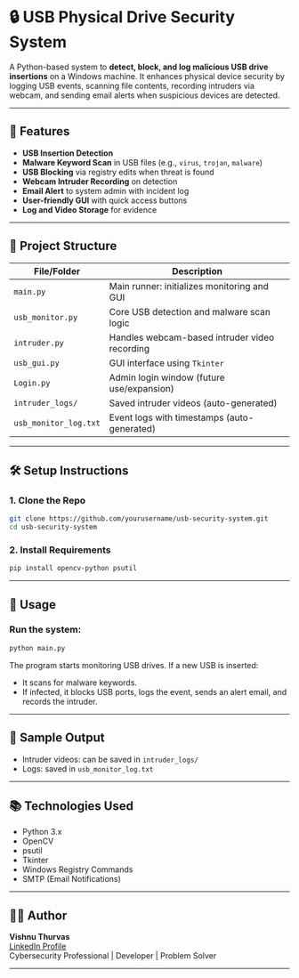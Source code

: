# 🔒 USB Physical Drive Security System

A Python-based system to **detect, block, and log malicious USB drive insertions** on a Windows machine. It enhances physical device security by logging USB events, scanning file contents, recording intruders via webcam, and sending email alerts when suspicious devices are detected.

---

## 🚀 Features

- **USB Insertion Detection**
- **Malware Keyword Scan** in USB files (e.g., `virus`, `trojan`, `malware`)
- **USB Blocking** via registry edits when threat is found
- **Webcam Intruder Recording** on detection
- **Email Alert** to system admin with incident log
- **User-friendly GUI** with quick access buttons
- **Log and Video Storage** for evidence

---

## 📂 Project Structure

| File/Folder         | Description |
|---------------------|-------------|
| `main.py`           | Main runner: initializes monitoring and GUI |
| `usb_monitor.py`    | Core USB detection and malware scan logic |
| `intruder.py`       | Handles webcam-based intruder video recording |
| `usb_gui.py`        | GUI interface using `Tkinter` |
| `Login.py`          | Admin login window (future use/expansion) |
| `intruder_logs/`    | Saved intruder videos (auto-generated) |
| `usb_monitor_log.txt` | Event logs with timestamps (auto-generated) |

---

## 🛠️ Setup Instructions

### 1. Clone the Repo
```bash
git clone https://github.com/yourusername/usb-security-system.git
cd usb-security-system
```

### 2. Install Requirements
```bash
pip install opencv-python psutil
```

---

## 🧪 Usage

### Run the system:
```bash
python main.py
```

The program starts monitoring USB drives. If a new USB is inserted:
- It scans for malware keywords.
- If infected, it blocks USB ports, logs the event, sends an alert email, and records the intruder.

---

## 📸 Sample Output

- Intruder videos: can be saved in `intruder_logs/`
- Logs: saved in `usb_monitor_log.txt`

---

## 📚 Technologies Used

- Python 3.x
- OpenCV
- psutil
- Tkinter
- Windows Registry Commands
- SMTP (Email Notifications)

---

## 👨‍💻 Author

**Vishnu Thurvas**  
[LinkedIn Profile](https://www.linkedin.com/in/tsvishnu/)  
Cybersecurity Professional | Developer | Problem Solver

---
